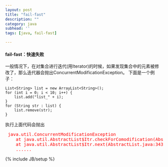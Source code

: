 ```yaml
---
layout: post
title: "fail-fast"
description: ""
category: java
subhead: ''
tags: [java, fail-fast]

---
```


#### fail-fast：快速失败

一般情况下，在对集合进行迭代(用Iterator)的时候，如果发现集合中的元素被修改了，那么迭代器会抛出ConcurrentModificationException。
下面是一个例子：
  
    List<String> list = new ArrayList<String>();  
    for (int i = 0; i < 10; i++) {  
        list.add("list_" + i);  
    }  
    for (String str : list) {  
        list.remove(str);  
    }  
执行上面代码会抛出
<pre style="color:red"> java.util.ConcurrentModificationException
    at java.util.AbstractList$Itr.checkForComodification(AbstractList.java:372)
    at java.util.AbstractList$Itr.next(AbstractList.java:343)
    ......
</pre>    

{% include JB/setup %}